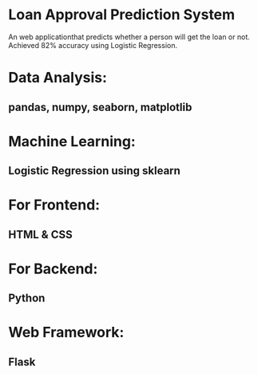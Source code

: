 # Loan Approval Prediction System
An web applicationthat predicts whether a person will get the loan or not.
Achieved 82% accuracy using Logistic Regression.


# Data Analysis:
## pandas, numpy, seaborn, matplotlib

# Machine Learning:
## Logistic Regression using sklearn

# For Frontend:
## HTML & CSS 

# For Backend: 
## Python

# Web Framework: 
## Flask
